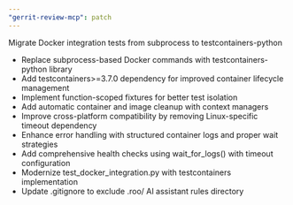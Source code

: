 ```yaml
---
"gerrit-review-mcp": patch
---
```


Migrate Docker integration tests from subprocess to testcontainers-python

- Replace subprocess-based Docker commands with testcontainers-python library
- Add testcontainers>=3.7.0 dependency for improved container lifecycle management
- Implement function-scoped fixtures for better test isolation
- Add automatic container and image cleanup with context managers
- Improve cross-platform compatibility by removing Linux-specific timeout dependency
- Enhance error handling with structured container logs and proper wait strategies
- Add comprehensive health checks using wait_for_logs() with timeout configuration
- Modernize test_docker_integration.py with testcontainers implementation
- Update .gitignore to exclude .roo/ AI assistant rules directory